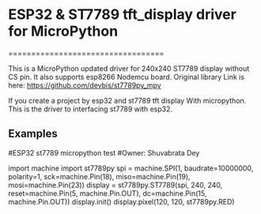 # ESP32 & ST7789 tft_display driver for MicroPython
==================================

This is a MicroPython updated driver for 240x240 ST7789 display without CS pin. It also supports esp8266 Nodemcu board.
Original library Link is here: https://github.com/devbis/st7789py_mpy

If you create a project by esp32 and st7789 tft display
With micropython. This is the driver to interfacing
st7789 with esp32.

Examples
--------

#ESP32 st7789 micropython test
#Owner: Shuvabrata Dey

import machine
import st7789py
spi = machine.SPI(1, baudrate=10000000, polarity=1, sck=machine.Pin(18), miso=machine.Pin(19), mosi=machine.Pin(23))
display = st7789py.ST7789(spi, 240, 240, reset=machine.Pin(5, machine.Pin.OUT), dc=machine.Pin(15, machine.Pin.OUT))
display.init()
display.pixel(120, 120, st7789py.RED)
